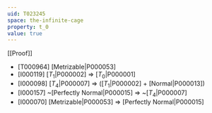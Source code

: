 ```yaml
---
uid: T023245
space: the-infinite-cage
property: t_0
value: true
---
```

[[Proof]]

* [T000964] [Metrizable|P000053]
* [I000119] [$T_1$|P000002] => [$T_0$|P000001]
* [I000098] [$T_4$|P000007] => ([$T_1$|P000002] + [Normal|P000013])
* [I000157] ~[Perfectly Normal|P000015] => ~[$T_4$|P000007]
* [I000070] [Metrizable|P000053] => [Perfectly Normal|P000015]


